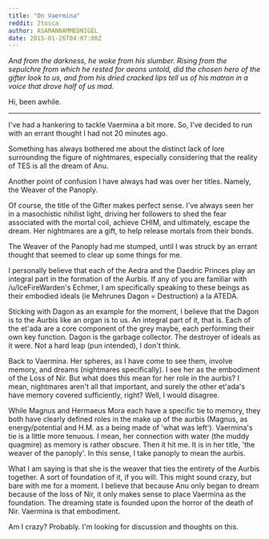```yaml
---
title: "On Vaermina"
reddit: 2tosca
author: ASAMANNAMMEDNIGEL
date: 2015-01-26T04:07:08Z
---
```


*And from the darkness, he woke from his slumber. Rising from the sepulchre from which he rested for aeons untold, did the chosen hero of the gifter look to us, and from his dried cracked lips tell us of his matron in a voice that drove half of us mad.*

Hi, been awhile.

---------------------------

I've had a hankering to tackle Vaermina a bit more. So, I've decided to run with an errant thought I had not 20 minutes ago.


Something has always bothered me about the distinct lack of lore surrounding the figure of nightmares, especially considering that the reality of TES is all the dream of Anu.


Another point of confusion I have always had was over her titles. Namely, the Weaver of the Panoply.


Of course, the title of the Gifter makes perfect sense. I've always seen her in a masochistic nihilist light, driving her followers to shed the fear associated with the mortal coil, achieve CHIM, and ultimately, escape the dream. Her nightmares are a gift, to help release mortals from their bonds.


The Weaver of the Panoply had me stumped, until I was struck by an errant thought that seemed to clear up some things for me.


I personally believe that each of the Aedra and the Daedric Princes play an integral part in the formation of the Aurbis. If any of you are familiar with /u/IceFireWarden's Echmer, I am specifically speaking to these beings as their embodied ideals (ie Mehrunes Dagon = Destruction) a la ATEDA.


Sticking with Dagon as an example for the moment, I believe that the Dagon is to the Aurbis like an organ is to us. An integral part of it, that is. Each of the et'ada are a core component of the grey maybe, each performing their own key function. Dagon is the garbage collector. The destroyer of ideals as it were. Not a hard leap (pun intended), I don't think.


Back to Vaermina. Her spheres, as I have come to see them, involve memory, and dreams (nightmares specifically). I see her as the embodiment of the Loss of Nir. But what does this mean for her role in the aurbis? I mean, nightmares aren't all that important, and surely the other et'ada's have memory covered sufficiently, right? Well, I would disagree.


While Magnus and Hermaeus Mora each have a specific tie to memory, they both have clearly defined roles in the make up of the aurbis (Magnus, as energy/potential and H.M. as a being made of 'what was left'). Vaermina's tie is a little more tenuous. I mean, her connection with water (the muddy quagmire) as memory is rather obscure. Then it hit me. It is in her title, 'the weaver of the panoply'. In this sense, I take panoply to mean the aurbis. 


What I am saying is that she is the weaver that ties the entirety of the Aurbis together. A sort of foundation of it, if you will. This might sound crazy, but bare with me for a moment. I believe that because Anu only began to dream because of the loss of Nir, it only makes sense to place Vaermina as the foundation. The dreaming state is founded upon the horror of the death of Nir. Vaermina is that embodiment.


Am I crazy? Probably. I'm looking for discussion and thoughts on this.



